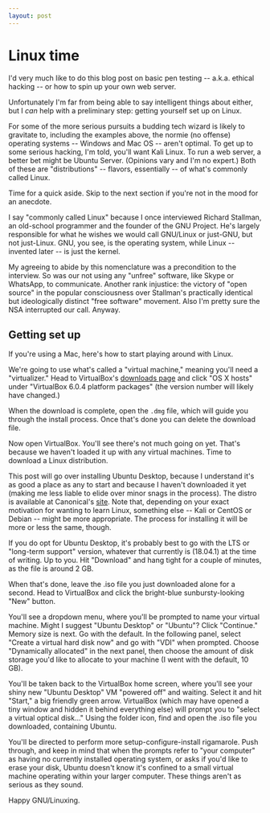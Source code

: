 ```yaml
---
layout: post
---
```


# Linux time

I'd very much like to do this blog post on basic pen testing -- a.k.a. ethical hacking -- or how to spin up your own web server.

Unfortunately I'm far from being able to say intelligent things about either, but I _can_ help with a preliminary step: getting yourself set up on Linux.

For some of the more serious pursuits a budding tech wizard is likely to gravitate to, including the examples above, the normie (no offense) operating systems -- Windows and Mac OS -- aren't optimal. To get up to some serious hacking, I'm told, you'll want Kali Linux. To run a web server, a better bet might be Ubuntu Server. (Opinions vary and I'm no expert.) Both of these are "distributions" -- flavors, essentially -- of what's commonly called Linux.

Time for a quick aside. Skip to the next section if you're not in the mood for an anecdote.

I say "commonly called Linux" because I once interviewed Richard Stallman, an old-school programmer and the founder of the GNU Project. He's largely responsible for what he wishes we would call GNU/Linux or just-GNU, but not just-Linux. GNU, you see, is the operating system, while Linux -- invented later -- is just the kernel.

My agreeing to abide by this nomenclature was a precondition to the interview. So was our not using any "unfree" software, like Skype or WhatsApp, to communicate. Another rank injustice: the victory of "open source" in the popular consciousness over Stallman's practically identical but ideologically distinct "free software" movement. Also I'm pretty sure the NSA interrupted our call. Anyway.

## Getting set up

If you're using a Mac, here's how to start playing around with Linux.

We're going to use what's called a "virtual machine," meaning you'll need a "virtualizer." Head to VirtualBox's [downloads page](https://www.virtualbox.org/wiki/Downloads) and click "OS X hosts" under "VirtualBox 6.0.4 platform packages" (the version number will likely have changed.)

When the download is complete, open the `.dmg` file, which will guide you through the install process. Once that's done you can delete the download file.

Now open VirtualBox. You'll see there's not much going on yet. That's because we haven't loaded it up with any virtual machines. Time to download a Linux distribution.

This post will go over installing Ubuntu Desktop, because I understand it's as good a place as any to start and because I haven't downloaded it yet (making me less liable to elide over minor snags in the process). The distro is available at Canonical's [site](https://www.ubuntu.com/download). Note that, depending on your exact motivation for wanting to learn Linux, something else -- Kali or CentOS or Debian -- might be more appropriate. The process for installing it will be more or less the same, though.

If you do opt for Ubuntu Desktop, it's probably best to go with the LTS or "long-term support" version, whatever that currently is (18.04.1) at the time of writing. Up to you. Hit "Download" and hang tight for a couple of minutes, as the file is around 2 GB.

When that's done, leave the .iso file you just downloaded alone for a second. Head to VirtualBox and click the bright-blue sunbursty-looking "New" button.

You'll see a dropdown menu, where you'll be prompted to name your virtual machine. Might I suggest "Ubuntu Desktop" or "Ubuntu"? Click "Continue." Memory size is next. Go with the default. In the following panel, select "Create a virtual hard disk now" and go with "VDI" when prompted. Choose "Dynamically allocated" in the next panel, then choose the amount of disk storage you'd like to allocate to your machine (I went with the default, 10 GB).

You'll be taken back to the VirtualBox home screen, where you'll see your shiny new "Ubuntu Desktop" VM "powered off" and waiting. Select it and hit "Start," a big friendly green arrow. VirtualBox (which may have opened a tiny window and hidden it behind everything else) will prompt you to "select a virtual optical disk..." Using the folder icon, find and open the .iso file you downloaded, containing Ubuntu.

You'll be directed to perform more setup-configure-install rigamarole. Push through, and keep in mind that when the prompts refer to "your computer" as having no currently installed operating system, or asks if you'd like to erase your disk, Ubuntu doesn't know it's confined to a small virtual machine operating within your larger computer. These things aren't as serious as they sound.

Happy GNU/Linuxing.
